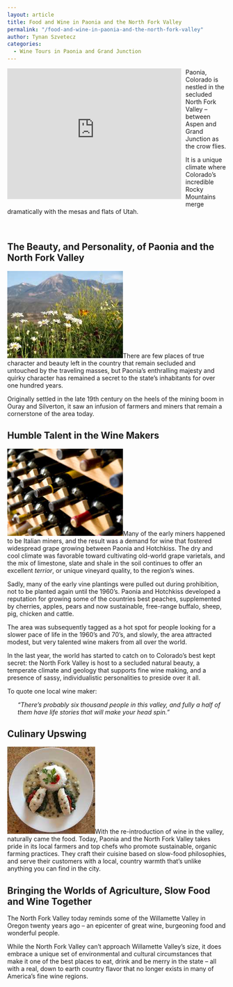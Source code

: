 ```yaml
---
layout: article
title: Food and Wine in Paonia and the North Fork Valley
permalink: "/food-and-wine-in-paonia-and-the-north-fork-valley"
author: Tynan Szvetecz
categories:
  - Wine Tours in Paonia and Grand Junction
---
```

		
    
<p><object width="400" height="300" style="float: left; margin-right: 10px; margin-bottom: 10px;">
<param value="true" name="allowfullscreen">
<param value="always" name="allowscriptaccess">
<param value="http://vimeo.com/moogaloop.swf?clip_id=6385430&amp;server=vimeo.com&amp;show_title=1&amp;show_byline=1&amp;show_portrait=0&amp;color=&amp;fullscreen=1" name="movie"><embed width="400" height="300" allowscriptaccess="always" allowfullscreen="true" type="application/x-shockwave-flash" src="http://vimeo.com/moogaloop.swf?clip_id=6385430&amp;server=vimeo.com&amp;show_title=1&amp;show_byline=1&amp;show_portrait=0&amp;color=&amp;fullscreen=1"></object>Paonia, Colorado is nestled in the secluded North Fork Valley – between Aspen and Grand Junction as the crow flies.</p><p> It is a unique climate where Colorado’s incredible Rocky Mountains merge dramatically with the mesas and flats of Utah.</p>
<p class="clear fix">&nbsp;</p>
<h2>The Beauty, and Personality, of Paonia and the North Fork Valley</h2>
<p><img class="top left border" src="/images/galleries/d41d8cd98f00b20/360841147336_medium.jpg" alt="">There are few places of true character and beauty left in the country that remain secluded and untouched by the traveling masses, but Paonia’s enthralling majesty and quirky character has remained a secret to the state’s inhabitants for over one hundred years.</p>
<p>Originally settled in the late 19th century on the heels of the mining boom in Ouray and Silverton, it saw an infusion of farmers and miners that remain a cornerstone of the area today.</p>
<h2 class="clear fix">Humble Talent in the Wine Makers</h2>
<p><img class="top left border" src="/images/galleries/d41d8cd98f00b20/1214357592112_medium.jpg" alt="">Many of the early miners happened to be Italian miners, and the result was a demand for wine that fostered widespread grape growing between Paonia and Hotchkiss. The dry and cool climate was favorable toward cultivating old-world grape varietals, and the mix of limestone, slate and shale in the soil continues to offer an excellent <i>terrior</i>, or unique vineyard quality, to the region’s wines.</p>
<p>Sadly, many of the early vine plantings were pulled out during prohibition, not to be planted again until the 1960’s. Paonia and Hotchkiss developed a reputation for growing some of the countries best peaches, supplemented by cherries, apples, pears and now sustainable, free-range buffalo, sheep, pig, chicken and cattle.</p>
<p>The area was subsequently tagged as a hot spot for people looking for a slower pace of life in the 1960’s and 70’s, and slowly, the area attracted modest, but very talented wine makers from all over the world.</p>
<p>In the last year, the world has started to catch on to Colorado’s best kept secret: the North Fork Valley is host to a secluded natural beauty, a temperate climate and geology that supports fine wine making, and a presence of sassy, individualistic personalities to preside over it all.</p>
<p>To quote one local wine maker:</p>
<ul><i> “There’s probably six thousand people in this valley, and fully a half of them have life stories that will make your head spin.”</i></ul>
<h2>Culinary Upswing</h2>
<p><img alt="" class="top right border" src="/images/galleries/d41d8cd98f00b20/853499298960_medium.jpg">With the re-introduction of wine in the valley, naturally came the food. Today, Paonia and the North Fork Valley takes pride in its local farmers and top chefs who promote sustainable, organic farming practices. They craft their cuisine based on slow-food philosophies, and serve their customers with a local, country warmth that’s unlike anything you can find in the city.</p>
<h2 class="clear fix">Bringing the Worlds of Agriculture, Slow Food and Wine Together</h2>
<p>The North Fork Valley today reminds some of the Willamette Valley in Oregon twenty years ago – an epicenter of great wine, burgeoning food and wonderful people.</p>
<p>While the North Fork Valley can’t approach Willamette Valley’s size, it does embrace a unique set of environmental and cultural circumstances that make it one of the best places to eat, drink and be merry in the state – all with a real, down to earth country flavor that no longer exists in many of America’s fine wine regions.</p>
